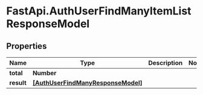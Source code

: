 # FastApi.AuthUserFindManyItemListResponseModel

## Properties
Name | Type | Description | Notes
------------ | ------------- | ------------- | -------------
**total** | **Number** |  | 
**result** | [**[AuthUserFindManyResponseModel]**](AuthUserFindManyResponseModel.md) |  | 
